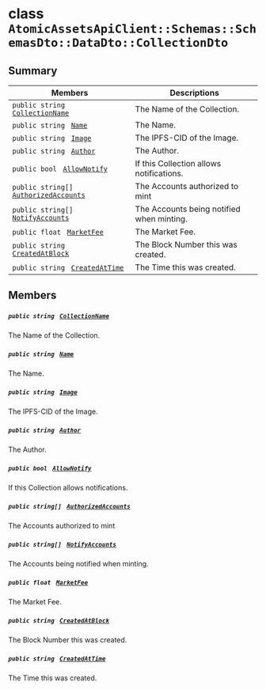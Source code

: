 # class `AtomicAssetsApiClient::Schemas::SchemasDto::DataDto::CollectionDto` 

## Summary

 Members                                | Descriptions                                
----------------------------------------|---------------------------------------------
`public string ` [`CollectionName`](#class_atomic_assets_api_client_1_1_schemas_1_1_schemas_dto_1_1_data_dto_1_1_collection_dto_1ab3dee328d6124bafe5953a8f45ce45ea) | The Name of the Collection.
`public string ` [`Name`](#class_atomic_assets_api_client_1_1_schemas_1_1_schemas_dto_1_1_data_dto_1_1_collection_dto_1a7ee9065718e6628dc7791b756fa6c0f9) | The Name.
`public string ` [`Image`](#class_atomic_assets_api_client_1_1_schemas_1_1_schemas_dto_1_1_data_dto_1_1_collection_dto_1a84b799af34f4b881a534bb6834b28360) | The IPFS-CID of the Image.
`public string ` [`Author`](#class_atomic_assets_api_client_1_1_schemas_1_1_schemas_dto_1_1_data_dto_1_1_collection_dto_1a13cf46aff4dea87a8f5285a09efece69) | The Author.
`public bool ` [`AllowNotify`](#class_atomic_assets_api_client_1_1_schemas_1_1_schemas_dto_1_1_data_dto_1_1_collection_dto_1a47cf88154d150fad46d4c5bffeeab3f4) | If this Collection allows notifications.
`public string[] ` [`AuthorizedAccounts`](#class_atomic_assets_api_client_1_1_schemas_1_1_schemas_dto_1_1_data_dto_1_1_collection_dto_1a73107b37932581e90371846fa5426738) | The Accounts authorized to mint <br/>
`public string[] ` [`NotifyAccounts`](#class_atomic_assets_api_client_1_1_schemas_1_1_schemas_dto_1_1_data_dto_1_1_collection_dto_1a630d4b26de24402e31e54373d21d0f66) | The Accounts being notified when minting.
`public float ` [`MarketFee`](#class_atomic_assets_api_client_1_1_schemas_1_1_schemas_dto_1_1_data_dto_1_1_collection_dto_1acb0447ac03c9fb10b63432c5294f3a93) | The Market Fee.
`public string ` [`CreatedAtBlock`](#class_atomic_assets_api_client_1_1_schemas_1_1_schemas_dto_1_1_data_dto_1_1_collection_dto_1a022adc431e5845376e250208a999e12d) | The Block Number this was created.
`public string ` [`CreatedAtTime`](#class_atomic_assets_api_client_1_1_schemas_1_1_schemas_dto_1_1_data_dto_1_1_collection_dto_1a4cb9b4aaa1372df6dc2bb7d8f4916403) | The Time this was created.

## Members

##### `public string ` [`CollectionName`](#class_atomic_assets_api_client_1_1_schemas_1_1_schemas_dto_1_1_data_dto_1_1_collection_dto_1ab3dee328d6124bafe5953a8f45ce45ea) 

The Name of the Collection.

##### `public string ` [`Name`](#class_atomic_assets_api_client_1_1_schemas_1_1_schemas_dto_1_1_data_dto_1_1_collection_dto_1a7ee9065718e6628dc7791b756fa6c0f9) 

The Name.

##### `public string ` [`Image`](#class_atomic_assets_api_client_1_1_schemas_1_1_schemas_dto_1_1_data_dto_1_1_collection_dto_1a84b799af34f4b881a534bb6834b28360) 

The IPFS-CID of the Image.

##### `public string ` [`Author`](#class_atomic_assets_api_client_1_1_schemas_1_1_schemas_dto_1_1_data_dto_1_1_collection_dto_1a13cf46aff4dea87a8f5285a09efece69) 

The Author.

##### `public bool ` [`AllowNotify`](#class_atomic_assets_api_client_1_1_schemas_1_1_schemas_dto_1_1_data_dto_1_1_collection_dto_1a47cf88154d150fad46d4c5bffeeab3f4) 

If this Collection allows notifications.

##### `public string[] ` [`AuthorizedAccounts`](#class_atomic_assets_api_client_1_1_schemas_1_1_schemas_dto_1_1_data_dto_1_1_collection_dto_1a73107b37932581e90371846fa5426738) 

The Accounts authorized to mint <br/>

##### `public string[] ` [`NotifyAccounts`](#class_atomic_assets_api_client_1_1_schemas_1_1_schemas_dto_1_1_data_dto_1_1_collection_dto_1a630d4b26de24402e31e54373d21d0f66) 

The Accounts being notified when minting.

##### `public float ` [`MarketFee`](#class_atomic_assets_api_client_1_1_schemas_1_1_schemas_dto_1_1_data_dto_1_1_collection_dto_1acb0447ac03c9fb10b63432c5294f3a93) 

The Market Fee.

##### `public string ` [`CreatedAtBlock`](#class_atomic_assets_api_client_1_1_schemas_1_1_schemas_dto_1_1_data_dto_1_1_collection_dto_1a022adc431e5845376e250208a999e12d) 

The Block Number this was created.

##### `public string ` [`CreatedAtTime`](#class_atomic_assets_api_client_1_1_schemas_1_1_schemas_dto_1_1_data_dto_1_1_collection_dto_1a4cb9b4aaa1372df6dc2bb7d8f4916403) 

The Time this was created.

